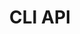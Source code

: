 ---
category: Honest user stories
extra:
- issues:
  - reference: 939
    title: Create a way to access to files uncrypted
  - reference: 617
    title: "(File system) clients \u2013 Understanding document & communication structure"
  - reference: 734
    title: '[question] Pulling a pads content in an automated way (Code / Markdown)'
goal: I spend less of my time manually clicking through tedious browser UI
title: CLI API
what: automate some actions on my account with a headless JavaScript API
who: self-identified power-user
---